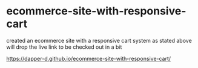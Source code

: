 # ecommerce-site-with-responsive-cart
created an ecommerce site with a responsive cart system as stated above
will drop the live link to be checked out in a bit

https://dapper-d.github.io/ecommerce-site-with-responsive-cart/
